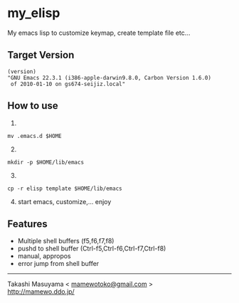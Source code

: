 my_elisp
========

My emacs lisp to customize keymap, create template file etc...

Target Version
--------------

    (version)
    "GNU Emacs 22.3.1 (i386-apple-darwin9.8.0, Carbon Version 1.6.0)
     of 2010-01-10 on gs674-seijiz.local"

How to use
----------
1.

    mv .emacs.d $HOME
2.

    mkdir -p $HOME/lib/emacs
3.  

    cp -r elisp template $HOME/lib/emacs
4. start emacs, customize,... enjoy

Features
--------
* Multiple shell buffers (f5,f6,f7,f8)
* pushd to shell buffer (Ctrl-f5,Ctrl-f6,Ctrl-f7,Ctrl-f8)
* manual, appropos
* error jump from shell buffer

----
Takashi Masuyama < mamewotoko@gmail.com >  
http://mamewo.ddo.jp/
